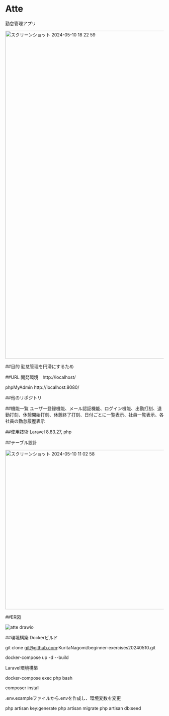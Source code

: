 # Atte
勤怠管理アプリ

<img width="1039" alt="スクリーンショット 2024-05-10 18 22 59" src="https://github.com/KuritaNagomi/Beginner-exercises20240510/assets/147139384/da9a2d16-35ba-4bf1-80bf-24e8ddb5c84c">

##目的
勤怠管理を円滑にするため

##URL
開発環境　http://localhost/

phpMyAdmin http://localhost:8080/

##他のリポジトリ

##機能一覧
ユーザー登録機能、メール認証機能、ログイン機能、出勤打刻、退勤打刻、休憩開始打刻、休憩終了打刻、日付ごとに一覧表示、社員一覧表示、各社員の勤怠履歴表示

##使用技術
Laravel 8.83.27, php

##テーブル設計

<img width="505" alt="スクリーンショット 2024-05-10 11 02 58" src="https://github.com/KuritaNagomi/Beginner-exercises20240510/assets/147139384/fffaae7c-0eaa-41a1-974e-79bedee76360">

##ER図

![atte drawio](https://github.com/KuritaNagomi/Beginner-exercises20240510/assets/147139384/ea2aff37-f5e4-442f-8239-56b5c987cab8)

##環境構築
Dockerビルド

git clone git@github.com:KuritaNagomi/beginner-exercises20240510.git

docker-compose up -d --build

Laravel環境構築

docker-compose exec php bash

composer install

.env.exampleファイルから.envを作成し、環境変数を変更

php artisan key:generate
php artisan migrate
php artisan db:seed
